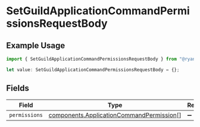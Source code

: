 # SetGuildApplicationCommandPermissionsRequestBody

## Example Usage

```typescript
import { SetGuildApplicationCommandPermissionsRequestBody } from "@ryan.blunden/discord/models/operations";

let value: SetGuildApplicationCommandPermissionsRequestBody = {};
```

## Fields

| Field                                                                                                | Type                                                                                                 | Required                                                                                             | Description                                                                                          |
| ---------------------------------------------------------------------------------------------------- | ---------------------------------------------------------------------------------------------------- | ---------------------------------------------------------------------------------------------------- | ---------------------------------------------------------------------------------------------------- |
| `permissions`                                                                                        | [components.ApplicationCommandPermission](../../models/components/applicationcommandpermission.md)[] | :heavy_minus_sign:                                                                                   | N/A                                                                                                  |
